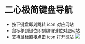 # 二心极简键盘导航
- 按下键盘即刻跳转 icon 对应网站
- 鼠标移到键位即刻编辑键位对应网站
- 支持鼠标直接点击 icon 打开网站
![](http://ww1.sinaimg.cn/large/4871c945ly1g4j026v2otj21hc0q1gv8.jpg)